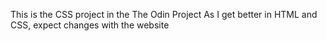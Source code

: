 This is the CSS project in the The Odin Project
As I get better in HTML and CSS, expect changes with the website
